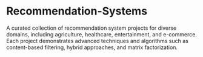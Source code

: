# Recommendation-Systems
A curated collection of recommendation system projects for diverse domains, including agriculture, healthcare, entertainment, and e-commerce. Each project demonstrates advanced techniques and algorithms such as content-based filtering, hybrid approaches, and matrix factorization.

